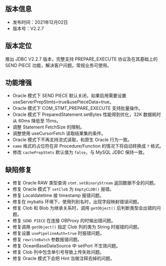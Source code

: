 ## 版本信息

- 发布时间：2021年12月02日
- 版本号：V2.2.7
  
## 版本定位

推出 JDBC V2.2.7 版本，完整支持 PREPARE_EXECUTE 协议及在其基础上的 SEND PIECE 功能，解决客户问题。常规业务可使用。

## 功能增强

- Oracle 模式下 SEND PIECE 默认关闭，如果启用需要设置 useServerPrepStmts=true&usePieceData=true。 
- Oracle 模式下 COM_STMT_PREPARE_EXECUTE 支持批量操作。
- Oracle 模式下 PreparedStatement.setBytes 性能得到优化，32K 数据耗时从 60ms 降低至 15ms。
- 调整 Statement FetchSize 的限制。
- 调整使用 useCursorFetch 读取结果集的条件。
- Oracle 模式下不再支持流式读取，和原生 Oracle 行为一致。
- `name` 格式的占位符在非 Procedure/Function 的情况下将自动转换成 `?` 格式。
- 修改 `cachePrepStmts` 默认值为 `false`，与 MySQL JDBC 保持一致。

## 缺陷修复

- 修复 Oracle RAW 类型查询 `stmt.setBinaryStream` 返回数据不全的问题。
- 修复 Oracle 模式下 `setClob` 为 `EmptyCLOB()` 报错。
- 修复 Localdatetime 接 timestamp 报错问题。
- 修复在 mybatis 环境下，使用列别名时，出现字段映射错误问题。
- 修复 Clob 和 Blob 为继承关系时，调用 `getObject()` 后判断类型会出错的问题。
- 修复 `SEND PIECE` 在连接 OBProxy 的时候出错问题。
- 修复调用 `getObject()` 指定 Clob 列的类为 String 时报错的问题。
- 修复设置 `usePipelineAuth=true` 时报错问题。
- 修复 `rewriteBatch` 参数报错问题。
- 修复 OceanBaseDataSource 中 setPort 不生效问题。
- 修复 Clob 列中包含单引号导致上传失败问题。
- 修复 Oracle 模式下会把 Hint 当做注释去掉的问题。
